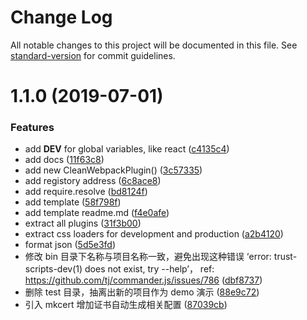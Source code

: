 # Change Log

All notable changes to this project will be documented in this file. See [standard-version](https://github.com/conventional-changelog/standard-version) for commit guidelines.

<a name="1.1.0"></a>
# 1.1.0 (2019-07-01)


### Features

* add __DEV__ for global variables, like react ([c4135c4](https://gitlab.com/BeAce/trust-scripts/commit/c4135c4))
* add docs ([11f63c8](https://gitlab.com/BeAce/trust-scripts/commit/11f63c8))
* add new CleanWebpackPlugin() ([3c57335](https://gitlab.com/BeAce/trust-scripts/commit/3c57335))
* add registory address ([6c8ace8](https://gitlab.com/BeAce/trust-scripts/commit/6c8ace8))
* add require.resolve ([bd8124f](https://gitlab.com/BeAce/trust-scripts/commit/bd8124f))
* add template ([58f798f](https://gitlab.com/BeAce/trust-scripts/commit/58f798f))
* add template readme.md ([f4e0afe](https://gitlab.com/BeAce/trust-scripts/commit/f4e0afe))
* extract all plugins ([31f3b00](https://gitlab.com/BeAce/trust-scripts/commit/31f3b00))
* extract css loaders for development and production ([a2b4120](https://gitlab.com/BeAce/trust-scripts/commit/a2b4120))
* format json ([5d5e3fd](https://gitlab.com/BeAce/trust-scripts/commit/5d5e3fd))
* 修改 bin 目录下名称与项目名称一致，避免出现这种错误 ‘error: trust-scripts-dev(1) does not exist, try --help’， ref: https://github.com/tj/commander.js/issues/786 ([dbf8737](https://gitlab.com/BeAce/trust-scripts/commit/dbf8737))
* 删除 test 目录，抽离出新的项目作为 demo 演示 ([88e9c72](https://gitlab.com/BeAce/trust-scripts/commit/88e9c72))
* 引入 mkcert 增加证书自动生成相关配置 ([87039cb](https://gitlab.com/BeAce/trust-scripts/commit/87039cb))
